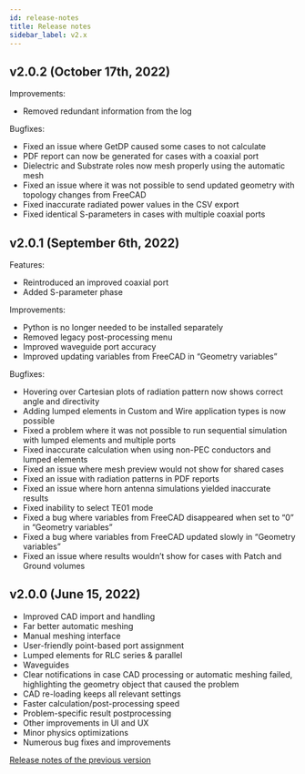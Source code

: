```yaml
---
id: release-notes
title: Release notes
sidebar_label: v2.x
---
```


## v2.0.2 (October 17th, 2022)

Improvements:

* Removed redundant information from the log

Bugfixes:

* Fixed an issue where GetDP caused some cases to not calculate
* PDF report can now be generated for cases with a coaxial port
* Dielectric and Substrate roles now mesh properly using the automatic mesh
* Fixed an issue where it was not possible to send updated geometry with topology changes from FreeCAD
* Fixed inaccurate radiated power values in the CSV export
* Fixed identical S-parameters in cases with multiple coaxial ports

## v2.0.1 (September 6th, 2022)

Features:

* Reintroduced an improved coaxial port
* Added S-parameter phase

Improvements:

* Python is no longer needed to be installed separately
* Removed legacy post-processing menu
* Improved waveguide port accuracy
* Improved updating variables from FreeCAD in “Geometry variables”

Bugfixes:

* Hovering over Cartesian plots of radiation pattern now shows correct angle and directivity
* Adding lumped elements in Custom and Wire application types is now possible
* Fixed a problem where it was not possible to run sequential simulation with lumped elements and multiple ports
* Fixed inaccurate calculation when using non-PEC conductors and lumped elements
* Fixed an issue where mesh preview would not show for shared cases
* Fixed an issue with radiation patterns in PDF reports
* Fixed an issue where horn antenna simulations yielded inaccurate results
* Fixed inability to select TE01 mode
* Fixed a bug where variables from FreeCAD disappeared when set to “0” in “Geometry variables”
* Fixed a bug where variables from FreeCAD updated slowly in “Geometry variables”
* Fixed an issue where results wouldn’t show for cases with Patch and Ground volumes

## v2.0.0 (June 15, 2022)

* Improved CAD import and handling
* Far better automatic meshing
* Manual meshing interface
* User-friendly point-based port assignment
* Lumped elements for RLC series & parallel
* Waveguides
* Clear notifications in case CAD processing or automatic meshing failed, highlighting the geometry object that caused the problem
* CAD re-loading keeps all relevant settings
* Faster calculation/post-processing speed
* Problem-specific result postprocessing
* Other improvements in UI and UX
* Minor physics optimizations
* Numerous bug fixes and improvements

[Release notes of the previous version](/release-notes-v1)

